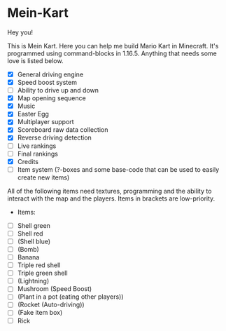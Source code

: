 # Mein-Kart
Hey you!

This is Mein Kart. Here you can help me build Mario Kart in Minecraft. It's programmed using command-blocks in 1.16.5. Anything that needs some love is listed below.

- [x] General driving engine
- [x] Speed boost system
- [ ] Ability to drive up and down
- [x] Map opening sequence
- [x] Music
- [x] Easter Egg
- [x] Multiplayer support
- [x] Scoreboard raw data collection
- [x] Reverse driving detection
- [ ] Live rankings
- [ ] Final rankings
- [x] Credits
- [ ] Item system (?-boxes and some base-code that can be used to easily create new items)

All of the following items need textures, programming and the ability to interact with the map and the players. Items in brackets are low-priority.
- Items:
- [ ] Shell green
- [ ] Shell red
- [ ] (Shell blue)
- [ ] (Bomb)
- [ ] Banana
- [ ] Triple red shell
- [ ] Triple green shell
- [ ] (Lightning)
- [ ] Mushroom (Speed Boost)
- [ ] (Plant in a pot (eating other players))
- [ ] (Rocket (Auto-driving))
- [ ] (Fake item box)
- [ ] Rick

